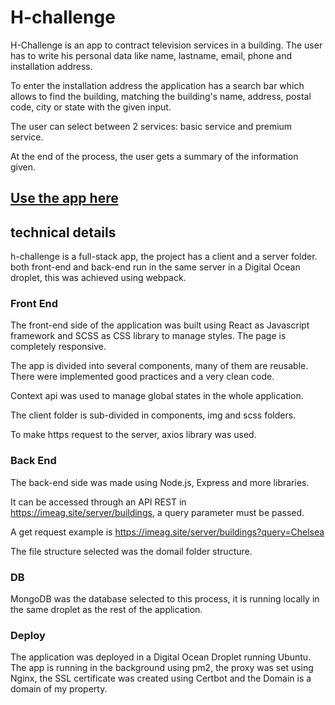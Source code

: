 # H-challenge

H-Challenge is an app to contract television services in a building. 
The user has to write his personal data like name, lastname, email, phone and installation address.

To enter the installation address the application has a search bar which allows to find the building, matching the building's name, address, postal code, city or state with the given input.

The user can select between 2 services: basic service and premium service.

At the end of the process, the user gets a summary of the information given.

## [Use the app here](https://www.imeag.site/)

## technical details

h-challenge is a full-stack app, the project has a client and a server folder. both front-end and back-end run in the same server in a Digital Ocean droplet, this was achieved using webpack.

### Front End

The front-end side of the application was built using React as Javascript framework and SCSS as CSS library to manage styles. The page is completely responsive.

The app is divided into several components, many of them are reusable. There were implemented good practices and a very clean code.

Context api was used to manage global states in the whole application.

The client folder is sub-divided in components, img and scss folders. 

To make https request to the server, axios library was used.

### Back End

The back-end side was made using Node.js, Express and more libraries. 

It can be accessed through an API REST in https://imeag.site/server/buildings, a query parameter must be passed.

A get request example is https://imeag.site/server/buildings?query=Chelsea

The file structure selected was the domail folder structure.

### DB

MongoDB was the database selected to this process, it is running locally in the same droplet as the rest of the application.

### Deploy

The application was deployed in a Digital Ocean Droplet running Ubuntu. The app is running in the background using pm2, the proxy was set using Nginx, the SSL certificate was created using Certbot and the Domain is a domain of my property.
